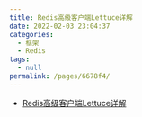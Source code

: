 ```yaml
---
title: Redis高级客户端Lettuce详解
date: 2022-02-03 23:04:37
categories: 
  - 框架
  - Redis
tags: 
  - null
permalink: /pages/6678f4/
---
```

- [Redis高级客户端Lettuce详解](https://www.cnblogs.com/throwable/p/11601538.html)

